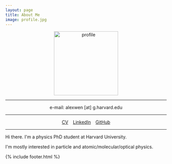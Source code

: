 ```yaml
---
layout: page
title: About Me
image: profile.jpg
---
```


<p style="text-align:center"><img src="{{ site.github.url }}/assets/img/profile.jpg" alt="profile" width="200"/></p>

---

<p style="text-align:center">e-mail: alexwen [at] g.harvard.edu </p>

---

<p style="text-align:center"><a href="/assets/files/CV_Alex_Wen.pdf" target="_blank">CV</a> &ensp; <a href="https://www.linkedin.com/in/alex-wen-32a15312a/" target="_blank">LinkedIn</a> &ensp; <a href="https://github.com/alexwenym" target="_blank">GitHub</a> </p>

---

Hi there. I'm a physics PhD student at Harvard University.

I'm mostly interested in particle and atomic/molecular/optical physics.

{% include footer.html %}

